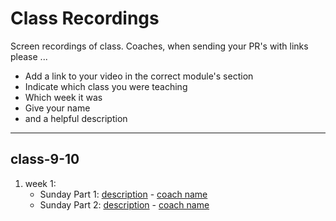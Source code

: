 # Class Recordings

Screen recordings of class.  Coaches, when sending your PR's with links please ...

- Add a link to your video in the correct module's section
- Indicate which class you were teaching
- Which week it was
- Give your name
- and a helpful description

---

## class-9-10

1. week 1:
   - Sunday Part 1: [description](video-link) - [coach name](github-link)
   - Sunday Part 2: [description](video-link) - [coach name](github-link)
